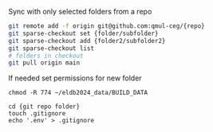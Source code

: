 Sync with only selected folders from a repo
```bash
git remote add -f origin git@github.com:qmul-ceg/{repo}
git sparse-checkout set {folder/subfolder}
git sparse-checkout add {folder2/subfolder2}
git sparse-checkout list
# folders in checkout
git pull origin main
```
If needed set permissions for new folder
```
chmod -R 774 ~/eldb2024_data/BUILD_DATA
```

```
cd {git repo folder}
touch .gitignore
echo '.env' > .gitignore
```